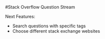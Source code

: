 #Stack Overflow Question Stream


Next Features:
 - Search questions with specific tags
 - Choose different stack exchange websites